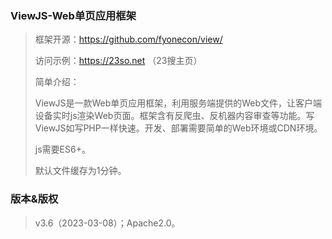 ### ViewJS-Web单页应用框架
>框架开源：https://github.com/fyonecon/view/
> 
>访问示例：https://23so.net （23搜主页）
> 
>简单介绍：
>
>ViewJS是一款Web单页应用框架，利用服务端提供的Web文件，让客户端设备实时js渲染Web页面。框架含有反爬虫、反机器内容审查等功能。写ViewJS如写PHP一样快速。开发、部署需要简单的Web环境或CDN环境。
> 
> js需要ES6+。
> 
> 默认文件缓存为1分钟。
>
### 版本&版权
>v3.6（2023-03-08）；Apache2.0。
> 